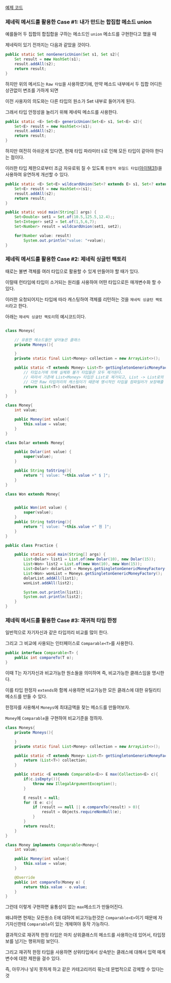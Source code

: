<a href="../src/item30">예제 코드</a>

### 제네릭 메서드를 활용한 Case #1: 내가 만드는 합집합 메소드 union

예를들어 두 집합의 합집합을 구하는 메소드인 `union` 메소드를 구현한다고 했을 때

제네릭이 있기 전까지는 다음과 같았을 것이다.

```java
public static Set nonGenericUnion(Set s1, Set s2){
    Set result = new HashSet(s1);
    result.addAll(s2);
    return result;
}
```
하지만 위의 메서드는 `Raw 타입`을 사용하였기에, 만약 메소드 내부에서 두 집합 어디든 상관없이 변조를 가하게 되면

이전 사용자의 의도와는 다른 타입의 원소가 Set 내부로 들어가게 된다.

그래서 타입 안정성을 늘리기 위해 제네릭 메소드를 사용한다.

```java
public static <E> Set<E> genericUnion(Set<E> s1, Set<E> s2){
    Set<E> result = new HashSet<>(s1);
    result.addAll(s2);
    return result;
}
```
하지만 여전히 아쉬운게 있다면, 현재 타입 파라미터 `E`로 인해 모든 타입이 같아야 한다는 점이다.

이러한 타입 제한으로부터 조금 자유로워 질 수 있도록 `한정적 와일드 타입`(<a href="docs/item31.md">아이템31</a>)을 사용하여 유연하게 개선할 수 있다.

```java
public static <E> Set<E> wildcardUnion(Set<? extends E> s1, Set<? extends E> s2){
    Set<E> result = new HashSet<>(s1);
    result.addAll(s2);
    return result;
}

public static void main(String[] args) {
    Set<Double> set1 = Set.of(10.5,125.5,12.4);;
    Set<Integer> set2 = Set.of(1,5,6,7);
    Set<Number> result = wildcardUnion(set1, set2);

    for(Number value: result)
        System.out.println("value: "+value);
}
```

### 제네릭 메서드를 활용한 Case #2: 제네릭 싱글턴 팩토리

때로는 불변 객체를 여러 타입으로 활용할 수 있게 만들어야 할 때가 있다.

이럴때 런타임에 타입이 소거되는 원리를 사용하여 어떤 타입으로든 매개변수화 할 수 있다.

이러한 요청되어지는 타입에 따라 캐스팅하여 객체를 리턴하는 것을 `제네릭 싱글턴 팩토리`라고 한다.

아래는 `제네릭 싱글턴 팩토리`의 예시코드이다.

```java

class Moneys{

    // 유용한 메소드들만 넣어놓은 클래스
    private Moneys(){

    }
    private static final List<Money> collection = new ArrayList<>();

    public static <T extends Money> List<T> getSingletonGenericMoneyFactory(){
        // 타입소거에 의해 실체화 불가 타입들은 모두 제거된다.
        // 따라서 기존에 List<Money> 타입은 List로 제거되고, List -> List로의 캐스팅 이므로 문제없이 이뤄진다.
        // 다만 Raw 타입끼리의 캐스팅이기 때문에 명시적인 타입을 컴파일러가 보장해줄 수 없다.
        return (List<T>) collection;
    }
}

class Money{
    int value;

    public Money(int value){
        this.value = value;
    }
}

class Dolar extends Money{

    public Dolar(int value) {
        super(value);
    }

    public String toString(){
        return "[ value: "+this.value +" $ ]";
    }
}

class Won extends Money{


    public Won(int value) {
        super(value);
    }
    public String toString(){
        return "[ value: "+this.value +" 원 ]";
    }
}

public class Practice {

    public static void main(String[] args) {
        List<Dolar> list1 = List.of(new Dolar(10), new Dolar(15));
        List<Won> list2 = List.of(new Won(10), new Won(15));
        List<Dolar> dolarList = Moneys.getSingletonGenericMoneyFactory();
        List<Won> wonList = Moneys.getSingletonGenericMoneyFactory();
        dolarList.addAll(list1);
        wonList.addAll(list2);

        System.out.println(list1);
        System.out.println(list2);
    }
}
```

### 제네릭 메서드를 활용한 Case #3: 재귀적 타입 한정

일반적으로 자기자신과 같은 타입끼리 비교를 많이 한다.

그리고 그 비교에 사용되는 인터페이스로 `Comparable<T>`를 사용한다.

```java
public interface Comparable<T> {
    public int compareTo(T o);
}
```
이때 T는 자기자신과 비교가능한 원소들을 의미하며 즉, 비교가능한 클래스임을 명시한다.

이를 타입 한정자 `extends`와 함께 사용하면 비교가능한 모든 클래스에 대한 유틸리티 메소드를 만들 수 있다.

한정자를 사용해서 `Moneys`에 최대금액을 찾는 메소드를 만들어보자.

`Money`에 `Comparable`을 구현하여 비교기준을 정하자.

```java
class Moneys{
    private Moneys(){

    }
    private static final List<Money> collection = new ArrayList<>();

    public static <T extends Money> List<T> getSingletonGenericMoneyFactory(){
        return (List<T>) collection;
    }

    public static <E extends Comparable<E>> E max(Collection<E> c){
        if(c.isEmpty()){
            throw new IllegalArgumentException();
        }

        E result = null;
        for (E e: c){
            if (result == null || e.compareTo(result) > 0){
                result = Objects.requireNonNull(e);
            }
        }
        return result;
    }
}

class Money implements Comparable<Money>{
    int value;

    public Money(int value){
        this.value = value;
    }

    @Override
    public int compareTo(Money o) {
        return this.value - o.value;
    }
}
```

그런데 이렇게 구현하면 융통성이 없는 `max`메소드가 만들어진다. 

왜냐하면 현재는 모든원소 E에 대하여 비교가능한것은 `Comparable<E>`이기 때문에 자기자신한테 `Comparable`이 있는 개체여야 동작 가능하다.

결과적으로 재귀적 한정 타입은 마치 상위클래스의 메소드를 사용하는데 있어서, 타입정보를 넘기는 행위처럼 보인다.

그리고 재귀적 한정 타입을 사용하면 상위타입에서 상속받는 클래스에 대해서 입력 매게변수에 대한 제한을 걸수 있다.

즉, 아무거나 넣지 못하게 하고 같은 카테고리끼리 묶는데 문법적으로 강제할 수 있다는 것

